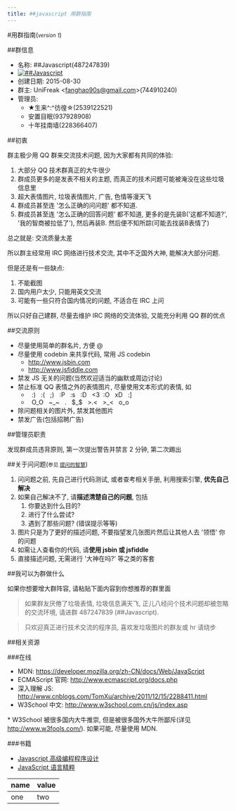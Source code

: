 ```yaml
---
title: ##javascript 用群指南
---
```

#用群指南(<small>_version 1_</small>)

##群信息

- 名称: ##Javascript(487247839)
- <a target="_blank" href="http://shang.qq.com/wpa/qunwpa?idkey=5705b77f50b97c169bd50554c8c68c9888d184f4f0c97128a9875d1239a0d685"><img border="0" src="http://pub.idqqimg.com/wpa/images/group.png" alt="##Javascript" title="##Javascript"></a>
- 创建日期: 2015-08-30
- 群主: UniFreak &lt;<fanghao90s@gmail.com>&gt;(744910240)
- 管理员:
    - ★生来^:^彷徨☆(2539122521)
    - 安置目眠(937928908)
    - 十年挂南墙(228366407)

##初衷

群主极少用 QQ 群来交流技术问题, 因为大家都有共同的体验:

1. 大部分 QQ 技术群真正的大牛很少
2. 群成员更多的是发表不相关的主题, 而真正的技术问题可能被淹没在这些垃圾信息里
3. 超大表情图片, 垃圾表情图片, 广告, 色情等漫天飞
4. 群成员甚至连 '怎么正确的问问题' 都不知道.
5. 群成员甚至连 '怎么正确的回答问题' 都不知道, 更多的是先装B('这都不知道?', '我的智商被拉低了'), 然后再装B. 然后便不知所踪(可能去找装B表情了)

总之就是: 交流质量太差

所以群主经常用 IRC 网络进行技术交流, 其中不乏国外大神, 能解决大部分问题. 

但是还是有一些缺点:

1. 不能截图
2. 国内用户太少, 只能用英文交流
3. 可能有一些只符合国内情况的问题, 不适合在 IRC 上问

所以只好自己建群, 尽量去维护 IRC 网络的交流体验, 又能充分利用 QQ 群的优点

##交流原则

- 尽量使用简单的群名片, 方便 @
- 尽量使用 codebin 来共享代码, 常用 JS codebin
    - <http://www.jsbin.com>
    - <http://www.jsfiddle.com>
- 禁发 JS 无关的问题(当然欢迎适当的幽默或周边讨论)
- 禁止标准 QQ 表情之外的表情图片, 尽量使用文本形式的表情, 如
    - &nbsp; :) &nbsp; :( &nbsp; ;) &nbsp; :P &nbsp; :s &nbsp; :D &nbsp; <3 &nbsp;:O &nbsp; xD &nbsp; :]
    - &nbsp; O_O &nbsp; ~_~ &nbsp; $.$ &nbsp; $_$ &nbsp; >.< &nbsp; >_< &nbsp; o_o
- 除问题相关的图片外, 禁发其他图片
- 禁发广告(包括招聘广告)

##管理员职责

发现群成员违背原则, 第一次提出警告并禁言 2 分钟, 第二次踢出

##关于问问题(<small>参见 [提问的智慧][askArt]</small>)

1. 问问题之前, 先自己进行代码测试, 或者查考相关手册, 利用搜索引擎, **优先自己解决**
2. 如果自己解决不了, 请**描述清楚自己的问题**, 包括
    1. 你要达到什么目的?
    2. 进行了什么尝试?
    3. 遇到了那些问题? (错误提示等等)
3. 图片只是为了更好的描述问题, 不要指望发几张图片然后让其他人去 '领悟' 你的问题
4. 如需让人查看你的代码, 请**使用 jsbin 或 jsfiddle**
5. 直接描述问题, 无需进行 '大神在吗?' 等之类的客套

##我可以为群做什么

如果你想要增大群阵容, 请粘贴下面内容到你想推荐的群里面

>如果群友厌倦了垃圾表情, 垃圾信息满天飞, 正儿八经问个技术问题却被忽略的交流环境, 请进群 487247839 (##Javascript). 

>只欢迎真正进行技术交流的程序员, 喜欢发垃圾图片的群友或 hr 请绕步

##相关资源

###在线

- MDN: <https://developer.mozilla.org/zh-CN/docs/Web/JavaScript>
- ECMAScript 官网: <http://www.ecmascript.org/docs.php>
- 深入理解 JS: <http://www.cnblogs.com/TomXu/archive/2011/12/15/2288411.html>
- W3School 中文: <http://www.w3school.com.cn/js/index.asp>

\* W3School 被很多国内大牛推崇, 但是被很多国外大牛所鄙斥(详见 <http://www.w3fools.com/>). 如果可能, 尽量使用 MDN.

###书籍

- [Javascript 高级编程程序设计][book_JsAdvanced]
- [JavaScript 语言精粹][book_JsGoodPart]

|name | value|
|-----|------|
|one|two|


[askArt]:http://kb.cnblogs.com/page/181270/
[book_JsAdvanced]:http://www.amazon.cn/JavaScript%E9%AB%98%E7%BA%A7%E7%A8%8B%E5%BA%8F%E8%AE%BE%E8%AE%A1-%E6%B3%BD%E5%8D%A1%E6%96%AF/dp/B007OQQVMY/ref=sr_1_1?s=books&ie=UTF8&qid=1441451069&sr=1-1&keywords=javascript%E9%AB%98%E7%BA%A7%E7%A8%8B%E5%BA%8F%E8%AE%BE%E8%AE%A1
[book_JsGoodPart]:http://www.amazon.cn/JavaScript%E8%AF%AD%E8%A8%80%E7%B2%BE%E7%B2%B9-%E9%81%93%E6%A0%BC%E6%8B%89%E6%96%AF%E2%80%A2%E5%85%8B%E7%BD%97%E5%85%8B%E7%A6%8F%E5%BE%B7/dp/B0097CON2S/ref=sr_1_1?s=books&ie=UTF8&qid=1441451189&sr=1-1&keywords=javascript%E8%AF%AD%E8%A8%80%E7%B2%BE%E7%B2%B9


